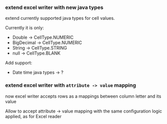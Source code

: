 ### extend excel writer with new java types

extend currently supported java types for cell values.

Currently it is only:
- Double -> CellType.NUMERIC
- BigDecimal -> CellType.NUMERIC
- String -> CellType.STRING
- null -> CellType.BLANK

Add support:
- Date time java types -> ?

### extend excel writer with `attribute -> value` mapping

now excel writer accepts rows as a mappings between column letter and its value

Allow to accept attribute -> value mapping with the same configuration logic applied, as for Excel reader

